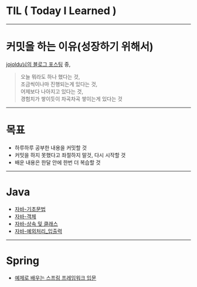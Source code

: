 # TIL ( Today I Learned )
---
# 커밋을 하는 이유(성장하기 위해서)
<a href="https://jojoldu.tistory.com/402">jojoldu님의 블로그 포스팅</a> 중,  
>오늘 뭐라도 하나 했다는 것,  
>조금씩이나마 진행되는게 있다는 것,  
>어제보다 나아지고 있다는 것,  
>경험치가 쌓이듯이 차곡차곡 쌓이는게 있다는 것  
---
# 목표
* 하루하루 공부한 내용을 커밋할 것
* 커밋을 하지 못했다고 좌절하지 말것, 다시 시작할 것
* 배운 내용은 한달 안에 한번 더 복습할 것
---
# Java
* <a href="https://github.com/kongsabary/TIL/blob/main/JAVA/%EC%9E%90%EB%B0%94-%EA%B8%B0%EC%B4%88%EB%AC%B8%EB%B2%95.md">자바-기초문법</a>
* <a href="https://github.com/kongsabary/TIL/blob/main/JAVA/%EC%9E%90%EB%B0%94-%EA%B0%9D%EC%B2%B4.md">자바-객체</a>
* <a href="https://github.com/kongsabary/TIL/blob/main/JAVA/%EC%9E%90%EB%B0%94-%EC%83%81%EC%86%8D%20%EB%B0%8F%20%ED%81%B4%EB%9E%98%EC%8A%A4.md">자바-상속 및 클래스</a>
* <a href="https://github.com/kongsabary/TIL/blob/main/JAVA/%EC%9E%90%EB%B0%94-%EC%98%88%EC%99%B8%EC%B2%98%EB%A6%AC_%EC%9E%85%EC%B6%9C%EB%A0%A5.md">자바-예외처리_입출력</a>
---
# Spring
* <a href="https://github.com/kongsabary/TIL/blob/main/Spring/%EC%8A%A4%ED%94%84%EB%A7%81-%EC%8A%A4%ED%94%84%EB%A7%81%20%ED%94%84%EB%A0%88%EC%9E%84%EC%9B%8C%ED%81%AC%20%EC%9E%85%EB%AC%B8.md">예제로 배우는 스프링 프레임워크 입문</a>
